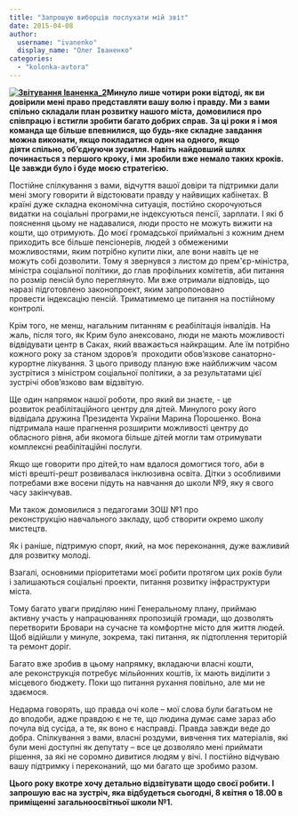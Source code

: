 ```yaml
---
title: "Запрошую виборців послухати мій звіт"
date: 2015-04-08
author: 
  username: "ivanenko"
  display_name: "Олег Іваненко"
categories: 
  - "kolonka-avtora"
---
```


**[![Звітування Іваненка_2](https://mpz.brovary.org/wp-content/uploads/2013/01/Zvituvannya-Ivanenka_2.jpg)](https://mpz.brovary.org/wp-content/uploads/2013/01/Zvituvannya-Ivanenka_2.jpg)Минуло лише чотири роки відтоді, як ви довірили мені право представляти вашу волю і правду. Ми з вами спільно складали план розвитку нашого міста, домовилися про співпрацю і встигли зробити багато добрих справ. За ці роки я і моя команда ще більше впевнилися, що будь-яке складне завдання можна виконати, якщо покладатися один на одного, якщо діяти спільно, об’єднуючи зусилля. Навіть найдовший шлях починається з першого кроку, і ми зробили вже немало таких кроків. Це завжди було і буде моєю стратегією.**

Постійне спілкування з вами, відчуття вашої довіри та підтримки дали мені змогу говорити й відстоювати правду у найвищих кабінетах. В країні дуже складна економічна ситуація, постійно скорочуються видатки на соціальні програми,не індексуються пенсії, зарплати. І які б пояснення цьому не надавалися, люди просто не можуть вижити на кошти, що отримують. До моєї громадської приймальні з кожним днем приходить все більше пенсіонерів, людей з обмеженими можливостями, яким потрібно купити ліки, але вони навіть це не можуть собі дозволити. Тому я звернувся з листом до прем'єр-міністра, міністра соціальної політики, до глав профільних комітетів, аби питання по розмір пенсій було переглянуто. Ми вже отримали відповідь, що наразі підготовлено законопроект, яким запропоновано провести індексацію пенсій. Триматимемо це питання на постійному контролі.

Крім того, не менш, нагальним питанням є реабілітація інвалідів. На жаль, після того, як Крим було анексовано, люди не мають можливості відвідувати центр в Саках, який вважається найкращим. Але їм потрібно кожного року за станом здоров’я  проходити обов’язкове санаторно-курортне лікування. З цього приводу планую вже найближчим часом зустрітися з міністром соціальної політики, а за результатами цієї зустрічі обов’язково вам відзвітую.

Ще один напрямок нашої роботи, про який ви знаєте, - це розвиток реабілітаційного центру для дітей. Минулого року його відвідала дружина Президента України Марина Порошенко. Вона підтримала наше прагнення розширити можливості центру до обласного рівня, аби якомога більше дітей могли там отримувати комплексні реабілітаційні послуги.

Якщо ще говорити про дітей,то нам вдалося домогтися того, аби в місті врешті-решт розвивалася інклюзивна освіта. Дітки з особливими потребами вже восени підуть на навчання до школи №9, яку я свого часу закінчував.

Ми також домовилися з педагогами ЗОШ №1 про реконструкцію навчального закладу, щоб створити окремо школу мистецтв.

Як і раніше, підтримую спорт, який, на моє переконання, дуже важливий для розвитку молоді.

Взагалі, основними пріоритетами моєї робити протягом цих років були і залишаються соціальні проекти, питання розвитку інфраструктури міста.

Тому багато уваги приділяю нині Генеральному плану, приймаю активну участь у напрацюваннях пропозицій громади, що дозволять перетворити Бровари на сучасне та комфортне місто для життя людей. Щоб відійшли у минуле, зокрема, такі питання, як підтоплення територій та ремонт доріг.

Багато вже зробив в цьому напрямку, вкладаючи власні кошти, але реконструкція потребує мільйонних коштів, їх мають виділити з місцевого бюджету. Поки що питання рухання повільно, але ми не здаємося.

Недарма говорять, що правда очі коле – мої слова були багатьом не до вподоби, адже правдою є не те, що людина думає саме зараз або почула від сусіда, а те, як воно є насправді. Правда завжди веде до добра. Спілкування з вами, власні роздуми, вивчення тих матеріалів, які були мені доступні як депутату – все це дозволяло мені приймати рішення, за які не соромно дивитися людям у вічі. І постійно відчуваю вашу підтримку і переконаний, що ми багато ще зробимо разом.

**Цього року вкотре хочу детально відзвітувати щодо своєї робити. І запрошую вас на зустріч, яка відбудеться сьогодні, 8 квітня о 18.00 в приміщенні загальноосвітньої школи №1.**

